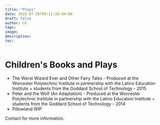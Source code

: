 ```yaml
---
title: "Plays"
date: 2022-07-26T09:11:20-04:00
draft: false
author: CK
tags:
image:
description:
toc:
---
```


# Children's Books and Plays 

- The Worst Wizard Ever and Other Fairy Tales - Produced at the Worcester Polytechnic Institute in partnership with the Latino Education Institute + students from the Goddard School of Technology - 2015 
- Peter and the Wolf (An Adaptation) - Produced at the Worcester Polytechnic Institute in partnership with the Latino Education Institute + students from the Goddard School of Technology - 2014
- Pillowland WIP

Contact for more information.
